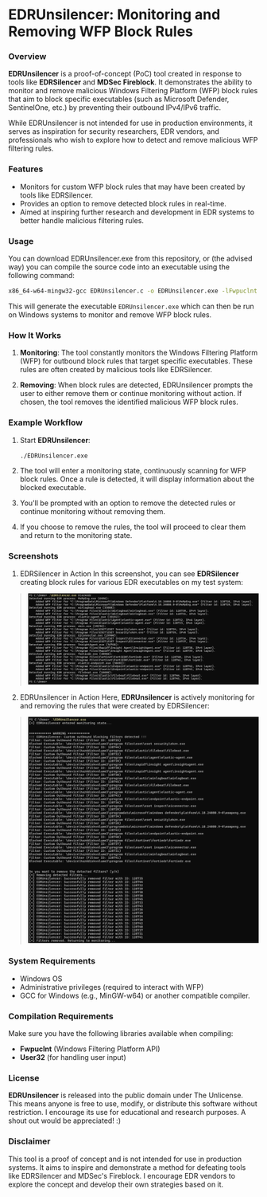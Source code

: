 # EDRUnsilencer: Monitoring and Removing WFP Block Rules

### Overview

**EDRUnsilencer** is a proof-of-concept (PoC) tool created in response to tools like **EDRSilencer** and **MDSec Fireblock**. It demonstrates the ability to monitor and remove malicious Windows Filtering Platform (WFP) block rules that aim to block specific executables (such as Microsoft Defender, SentinelOne, etc.) by preventing their outbound IPv4/IPv6 traffic.

While EDRUnsilencer is not intended for use in production environments, it serves as inspiration for security researchers, EDR vendors, and professionals who wish to explore how to detect and remove malicious WFP filtering rules.

### Features

- Monitors for custom WFP block rules that may have been created by tools like EDRSilencer.
- Provides an option to remove detected block rules in real-time.
- Aimed at inspiring further research and development in EDR systems to better handle malicious filtering rules.

### Usage

You can download EDRUnsilencer.exe from this repository, or (the advised way) you can compile the source code into an executable using the following command:

```bash
x86_64-w64-mingw32-gcc EDRUnsilencer.c -o EDRUnsilencer.exe -lFwpuclnt -luser32 -mconsole
```

This will generate the executable `EDRUnsilencer.exe` which can then be run on Windows systems to monitor and remove WFP block rules.

### How It Works

1. **Monitoring**: The tool constantly monitors the Windows Filtering Platform (WFP) for outbound block rules that target specific executables. These rules are often created by malicious tools like EDRSilencer.
  
2. **Removing**: When block rules are detected, EDRUnsilencer prompts the user to either remove them or continue monitoring without action. If chosen, the tool removes the identified malicious WFP block rules.

### Example Workflow

1. Start **EDRUnsilencer**:
   ```bash
   ./EDRUnsilencer.exe
   ```

2. The tool will enter a monitoring state, continuously scanning for WFP block rules. Once a rule is detected, it will display information about the blocked executable.

3. You'll be prompted with an option to remove the detected rules or continue monitoring without removing them.

4. If you choose to remove the rules, the tool will proceed to clear them and return to the monitoring state.

### Screenshots

1. EDRSilencer in Action
In this screenshot, you can see **EDRSilencer** creating block rules for various EDR executables on my test system:
> ![Screenshot of EDRSilencer in action](EDRSilencer-Demo-Screenshot.png)

2. EDRUnsilencer in Action
Here, **EDRUnsilencer** is actively monitoring for and removing the rules that were created by EDRSilencer:
> ![Screenshot of EDRUnsilencer in action](EDRUnsilencer-Demo-Screenshot.png)


### System Requirements

- Windows OS
- Administrative privileges (required to interact with WFP)
- GCC for Windows (e.g., MinGW-w64) or another compatible compiler.

### Compilation Requirements

Make sure you have the following libraries available when compiling:
- **Fwpuclnt** (Windows Filtering Platform API)
- **User32** (for handling user input)

### License

**EDRUnsilencer** is released into the public domain under The Unlicense. This means anyone is free to use, modify, or distribute this software without restriction. I encourage its use for educational and research purposes. A shout out would be appreciated! :)

### Disclaimer

This tool is a proof of concept and is not intended for use in production systems. It aims to inspire and demonstrate a method for defeating tools like EDRSilencer and MDSec's Fireblock. I encourage EDR vendors to explore the concept and develop their own strategies based on it.
